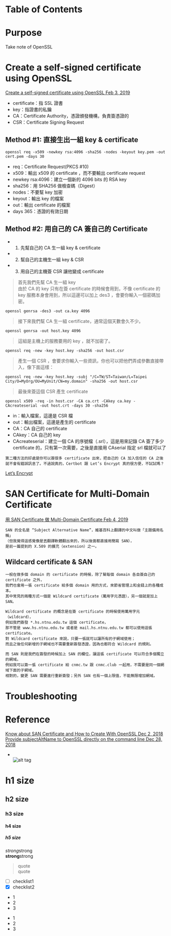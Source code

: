 Table of Contents  
=================


# Purpose
Take note of OpenSSL

# Create a self-signed certificate using OpenSSL  
[Create a self-signed certificate using OpenSSL Feb 3, 2019](https://blog.cssuen.tw/create-a-self-signed-certificate-using-openssl-240c7b0579d3)

* certificate：指 SSL 證書
* key：指證書的私鑰
* CA：Certificate Authority，憑證頒發機構，負責簽憑證的
* CSR：Certificate Signing Request

## Method #1: 直接生出一組 key & certificate  
```
openssl req -x509 -newkey rsa:4096 -sha256 -nodes -keyout key.pem -out cert.pem -days 30
```

* req：Certificate Request(PKCS #10)
* x509：輸出 x509 的 certificate ，而不要輸出 certificate request
* newkey rsa:4096：建立一個新的 4096 bits 的 RSA key
* sha256：用 SHA256 做檢查碼（Digest）
* nodes：不要幫 key 加密
* keyout：輸出 key 的檔案
* out：輸出 certificate 的檔案
* days 365：憑證的有效日期

## Method #2: 用自己的 CA 簽自己的 Certificate  

* 1. 先幫自己的 CA 生一組 key & certificate
* 2. 幫自己的主機生一組 key & CSR
* 3. 用自己的主機簽 CSR 讓他變成 certificate

> 首先我們先幫 CA 生一組 key  
> 由於 CA 的 key 只有在簽 certificate 的時候會用到，不像 certificate 的 key 服務本身會用到，所以這邊可以加上 des3 ，會要你輸入一個密碼加密。  

```
openssl genrsa -des3 -out ca.key 4096
```

> 接下來我們幫 CA 生一組 certificate，通常這個天數會久不少。  

```
openssl genrsa -out host.key 4096
```

> 這組是主機上的服務要用的 key ，就不加密了。  

```
openssl req -new -key host.key -sha256 -out host.csr
```

> 產生一個 CSR ，會要求你輸入一些資訊，你也可以把他們弄成參數直接帶入，像下面這樣：

```
openssl req -new -key host.key -subj "/C=TW/ST=Taiwan/L=Taipei City/O=MyOrg/OU=MyUnit/CN=my.domain" -sha256 -out host.csr
```

> 最後來簽這個 CSR 產生 certificate

```
openssl x509 -req -in host.csr -CA ca.crt -CAkey ca.key -CAcreateserial -out host.crt -days 30 -sha256
```

* in：輸入檔案，這邊是 CSR 檔
* out：輸出檔案，這邊是產生的 certificate
* CA：CA 自己的 certificate
* CAkey：CA 自己的 key
* CAcreateserial：建立一個 CA 的序號檔（.srl），這是用來記錄 CA 簽了多少 certificate 的，只有第一次需要，之後是直接用 CAserial 指定 srl 檔就可以了 

```
第二種方法的好處是你可以簽很多 certificate 出來，把自己的 CA 加入信任的 CA 之後就不會有錯誤訊息了。不過說真的，Certbot 跟 Let’s Encrypt 真的很方便，不試試嗎？
```
[Let’s Encrypt](https://letsencrypt.org/getting-started/)  


# SAN Certificate for Multi-Domain Certificate  
[用 SAN Certificate 做 Multi-Domain Certificate Feb 4, 2019](https://blog.cssuen.tw/%E7%94%A8-san-certificate-%E5%81%9A-multi-domain-certificate-c7403e05c697)  
```
SAN 的全名是 “Subject Alternative Name”，維基百科上翻譯的中文叫做「主題備用名稱」
（但我覺得這感覺像是丟翻譯軟體翻出來的，所以後面都直接用簡寫 SAN），
是前一篇提到的 X.509 的擴充（extension）之一。
```

## Wildcard certificate & SAN
```
一般在做多個 domain 的 certificate 的時候，除了幫每個 domain 各自簽自己的 certificate 之外，
我們也會用一張 certificate 給多個 domain 用的方式，來節省管理上和金錢上的各種成本。
其中常見的兩種方式一個是 Wildcard certificate（萬用字元憑證），另一個就是加上 SAN。
```

```
Wildcard certificate 的概念是在簽 certificate 的時候使用萬用字元（wildcard），
例如我們簽發 *.hs.ntnu.edu.tw 這個 certificate，
那不管是 www.hs.ntnu.edu.tw 或者是 mail.hs.ntnu.edu.tw 都可以使用這張 certificate。
對 Wildcard certificate 來說，只要一張就可以讓所有的子網域使用；
而且之後任何新增的子網域也不需要重新簽發憑證，因為也都符合 Wildcard 的規則。

```

```
而 SAN 則是我們在簽發的時候加上 SAN 的欄位，讓這張 certificate 可以符合多個獨立的網域。
例如我可以簽一張 certificate 給 cnmc.tw 跟 cnmc.club 一起用，不需要是同一個網域下面的子網域。
相對的，變更 SAN 需要進行重新簽發；另外 SAN 也有一個上限值，不能無限增加網域。
```

# Troubleshooting


# Reference
[ Know about SAN Certificate and How to Create With OpenSSL Dec 2, 2018](https://geekflare.com/san-ssl-certificate/)  
[Provide subjectAltName to OpenSSL directly on the command line Dec 28, 2018](https://security.stackexchange.com/questions/74345/provide-subjectaltname-to-openssl-directly-on-the-command-line)  

* []()  
![alt tag]()  

# h1 size

## h2 size

### h3 size

#### h4 size

##### h5 size

*strong*strong  
**strong**strong  

> quote  
> quote

- [ ] checklist1
- [x] checklist2

* 1
* 2
* 3

- 1
- 2
- 3
